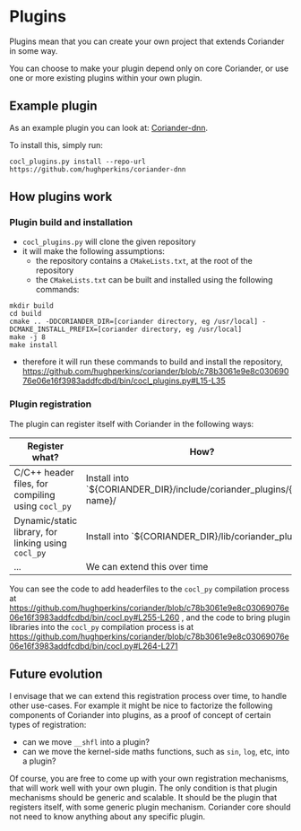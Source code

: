 # Plugins

Plugins mean that you can create your own project that extends Coriander in some way.

You can choose to make your plugin depend only on core Coriander, or use one or more existing plugins within your own plugin.

## Example plugin

As an example plugin you can look at: [Coriander-dnn](https://github.com/hughperkins/coriander-dnn).

To install this, simply run:

```
cocl_plugins.py install --repo-url https://github.com/hughperkins/coriander-dnn
```

## How plugins work

### Plugin build and installation

- `cocl_plugins.py` will clone the given repository
- it will make the following assumptions:
  - the repository contains a `CMakeLists.txt`, at the root of the repository
  - the `CMakeLists.txt` can be built and installed using the following commands:
```
mkdir build
cd build
cmake .. -DDCORIANDER_DIR=[coriander directory, eg /usr/local] -DCMAKE_INSTALL_PREFIX=[coriander directory, eg /usr/local]
make -j 8
make install
```
- therefore it will run these commands to build and install the repository, https://github.com/hughperkins/coriander/blob/c78b3061e9e8c03069076e06e16f3983addfcdbd/bin/cocl_plugins.py#L15-L35

### Plugin registration

The plugin can register itself with Coriander in the following ways:

| Register what? | How? |
|---------|---------|
| C/C++ header files, for compiling using `cocl_py` | Install into `${CORIANDER_DIR}/include/coriander_plugins/{plugin name}/ |
| Dynamic/static library, for linking using `cocl_py` | Install into `${CORIANDER_DIR}/lib/coriander_plugins/ |
| ... | We can extend this over time |

You can see the code to add headerfiles to the `cocl_py` compilation process at https://github.com/hughperkins/coriander/blob/c78b3061e9e8c03069076e06e16f3983addfcdbd/bin/cocl.py#L255-L260 , and the code to bring plugin libraries into the `cocl_py` compilation process
is at https://github.com/hughperkins/coriander/blob/c78b3061e9e8c03069076e06e16f3983addfcdbd/bin/cocl.py#L264-L271

## Future evolution

I envisage that we can extend this registration process over time, to handle other use-cases. For example it might be nice to factorize the
following components of Coriander into plugins, as a proof of concept of certain types of registration:

- can we move `__shfl` into a plugin?
- can we move the kernel-side maths functions, such as `sin`, `log`, etc, into a plugin?

Of course, you are free to come up with your own registration mechanisms, that will work well with your own plugin.  The only condition is
that plugin mechanisms should be generic and scalable.  It should be the plugin that registers itself, with some generic plugin mechanism.
Coriander core should not need to know anything about any specific plugin.
